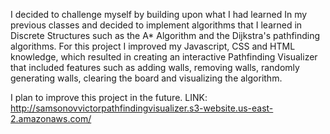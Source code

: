 I decided to challenge myself by building upon what I had learned In my previous classes and decided to implement algorithms that I learned in Discrete Structures such as the A* Algorithm and the Dijkstra's pathfinding algorithms. For this project I improved my Javascript, CSS and HTML knowledge, which resulted in creating an interactive Pathfinding Visualizer that included features such as adding walls, removing walls, randomly generating walls, clearing the board and visualizing the algorithm.

I plan to improve this project in the future.
LINK:
http://samsonovvictorpathfindingvisualizer.s3-website.us-east-2.amazonaws.com/


